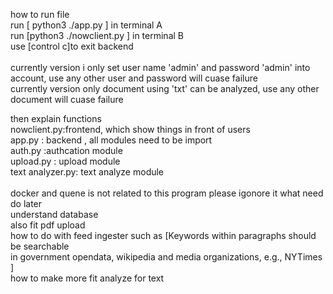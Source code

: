 how to run file <br>
run [ python3 ./app.py ] in terminal A <br>
run [python3 ./nowclient.py ] in terminal B <br>
use [control c]to exit backend<br><br>
currently version i only set user name 'admin' and password 'admin' into account, use any other user and password will cuase failure <br>
currently version only document using 'txt' can be analyzed, use any other document will cuase failure<br>


then explain functions <br>
nowclient.py:frontend, which show things in front of users <br>
app.py : backend , all modules need to be import<br>
auth.py :authcation module<br>
upload.py : upload module<br>
text analyzer.py: text analyze module<br><br>
docker and quene is not related to this program please igonore it
what need do later<br>
understand database<br>
also fit pdf upload<br>
how to do with feed ingester such as [Keywords within paragraphs should be searchable<br>
in government opendata, wikipedia and media organizations, e.g., NYTimes ]<br>
how to make more fit analyze for text<br>


